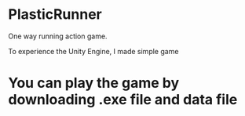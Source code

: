 # PlasticRunner
One way running action game.

To experience the Unity Engine, I made simple game

# You can play the game by downloading .exe file and data file
